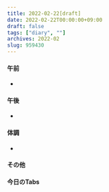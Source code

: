 ```yaml
---
title: 2022-02-22[draft]
date: 2022-02-22T00:00:00+09:00
draft: false
tags: ["diary", ""]
archives: 2022-02
slug: 959430
---
```

#### 午前
- 
#### 午後
- 
#### 体調
- 
#### その他
#### 今日のTabs